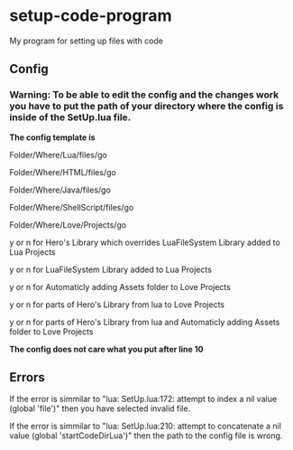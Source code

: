 # setup-code-program
My program for setting up files with code

## Config

### Warning: To be able to edit the config and the changes work you have to put the path of your directory where the config is inside of the SetUp.lua file.

**The config template is**

Folder/Where/Lua/files/go

Folder/Where/HTML/files/go

Folder/Where/Java/files/go

Folder/Where/ShellScript/files/go

Folder/Where/Love/Projects/go

y or n for Hero's Library which overrides LuaFileSystem Library added to Lua Projects

y or n for LuaFileSystem Library added to Lua Projects

y or n for Automaticly adding Assets folder to Love Projects

y or n for parts of Hero's Library from lua to Love Projects

y or n for parts of Hero's Library from lua and Automaticly adding Assets folder to Love Projects

**The config does not care what you put after line 10**

## Errors

If the error is simmilar to "lua: SetUp.lua:172: attempt to index a nil value (global 'file')" then you have selected invalid file.

If the error is simmilar to "lua: SetUp.lua:210: attempt to concatenate a nil value (global 'startCodeDirLua')" then the path to the config file is wrong.
